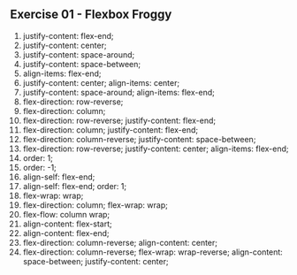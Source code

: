 ## Exercise 01 - Flexbox Froggy

1.  justify-content: flex-end;
2.  justify-content: center;
3.  justify-content: space-around;
4.  justify-content: space-between;
5.  align-items: flex-end;
6.  justify-content: center; 
    align-items: center;
7.  justify-content: space-around; 
    align-items: flex-end;
8.  flex-direction: row-reverse;
9.  flex-direction: column;
10. flex-direction: row-reverse; 
    justify-content: flex-end;
11. flex-direction: column; 
    justify-content: flex-end;
12. flex-direction: column-reverse; 
    justify-content: space-between;
13. flex-direction: row-reverse; 
    justify-content: center; 
    align-items: flex-end;
14. order: 1;
15. order: -1;
16. align-self: flex-end;
17. align-self: flex-end; 
    order: 1;
18. flex-wrap: wrap;
19. flex-direction: column; 
    flex-wrap: wrap;
20. flex-flow: column wrap;
21. align-content: flex-start;
22. align-content: flex-end;
23. flex-direction: column-reverse; 
    align-content: center;
24. flex-direction: column-reverse; 
    flex-wrap: wrap-reverse; 
    align-content: space-between; 
    justify-content: center;
